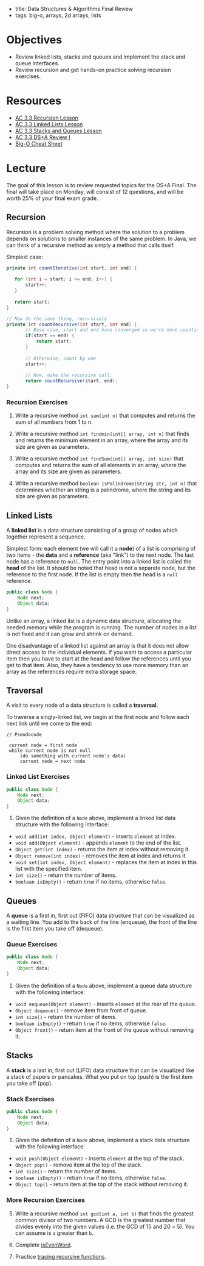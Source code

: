 - title: Data Structures & Algorithms Final Review
- tags: big-o, arrays, 2d arrays, lists

# Objectives

- Review linked lists, stacks and queues and implement the stack and queue interfaces.
- Review recursion and get hands-on practice solving recursion exercises.

# Resources

- [AC 3.3 Recursion Lesson](../recursion)
- [AC 3.3 Linked Lists Lesson](../linked-lists)
- [AC 3.3 Stacks and Queues Lesson](../stacks-and-queues)
- [AC 3.3 DS+A Review I](../ds-a-review)
- [Big-O Cheat Sheet](http://bigocheatsheet.com/)

# Lecture

The goal of this lesson is to review requested topics for the DS+A Final. The final will take place on Monday, will consist of 12 questions, and will be worth 25% of your final exam grade.

## Recursion

Recursion is a problem solving method where the solution to a problem depends on solutions to smaller instances of the same problem. In Java, we can think of a recursive method as simply a method that calls itself.
 
 Simplest case:
 
 ```java
 private int countIterative(int start, int end) {
     
    for (int i = start; i <= end; i++) {
        start++;
    }
    
    return start;
}
 
 // Now do the same thing, recursively
 private int countRecursive(int start, int end) {
		// Base case, start and end have converged so we're done counting. Return the value that we've reached.
        if(start == end) {
            return start;
        }
		
		// Otherwise, count by one
		start++;
		
		// Now, make the recursive call.
		return countRecursive(start, end);
}
 ```


### Recursion Exercises

1) Write a recursive method `int sum(int n)` that computes and returns the sum of all numbers from 1 to n.

2) Write a recursive method `int findmin(int[] array, int n)` that finds and returns the minimum element in an array, where the array and its size are given as parameters.

3) Write a recursive method `int findSum(int[] array, int size)` that computes and returns the sum of all elements in an array, where the array and its size are given as parameters.

4) Write a recursive method `boolean isPalindrome(String str, int n)` that determines whether an string is a palindrome, where the string and its size are given as parameters.

## Linked Lists

A **linked list** is a data structure consisting of a group of nodes which together represent a sequence.

Simplest form: each element (we will call it a **node**) of a list is comprising of two items - the **data** and a **reference** (aka "link") to the next node. The last node has a reference to `null`. The entry point into a linked list is called the **head** of the list. It should be noted that head is not a separate node, but the reference to the first node. If the list is empty then the head is a `null` reference.

```java
public class Node {
    Node next;
    Object data;
}
```

Unlike an array, a linked list is a dynamic data structure, allocating the needed memory while the program is running. The number of nodes in a list is not fixed and it can grow and shrink on demand. 

One disadvantage of a linked list against an array is that it does not allow direct access to the individual elements. If you want to access a particular item then you have to start at the head and follow the references until you get to that item. Also, they have a tendency to use more memory than an array as the references require extra storage space.

## Traversal

A visit to every node of a data structure is called a **traversal**.

To traverse a singly-linked list, we begin at the first node and follow each next link until we come to the end:

```
// Pseudocode

 current node = first node
 while current node is not null
     (do something with current node's data)
     current node = next node
```


### Linked List Exercises

```java
public class Node {
    Node next;
    Object data;
}
```

1) Given the definition of a `Node` above, implement a linked list data structure with the following interface:

- `void add(int index, Object element)` - inserts `element` at index.
- `void add(Object element)` - appends `element` to the end of the list.
- `Object get(int index)` - returns the item at index without removing it.
- `Object remove(int index)` - removes the item at index and returns it.
- `void set(int index, Object element)` - replaces the item at index in this list with the specified item.
- `int size()` - return the number of items.
- `boolean isEmpty()` - return `true` if no items, otherwise `false`.

## Queues

A **queue** is a first in, first out (FIFO) data structure that can be visualized as a waiting line. You add to the back of the line (enqueue), the front of the line is the first item you take off (dequeue).

### Queue Exercises

```java
public class Node {
    Node next;
    Object data;
}
```

1) Given the definition of a `Node` above, implement a queue data structure with the following interface:
- `void enqueue(Object element)` - inserts `element` at the rear of the queue.
- `Object dequeue()` - remove item from front of queue.
- `int size()` - return the number of items.
- `boolean isEmpty()` - return `true` if no items, otherwise `false`.
- `Object front()` - return item at the front of the queue without removing it.

## Stacks

A **stack** is a last in, first out (LIFO) data structure that can be visualized like a stack of papers or pancakes. What you put on top (push) is the first item you take off (pop).

### Stack Exercises

```java
public class Node {
    Node next;
    Object data;
}
```

1) Given the definition of a `Node` above, implement a stack data structure with the following interface:
- `void push(Object element)` - inserts `element` at the top of the stack.
- `Object pop()` - remove item at the top of the stack.
- `int size()` - return the number of items.
- `boolean isEmpty()` - return `true` if no items, otherwise `false`.
- `Object top()` - return item at the top of the stack without removing it.

### More Recursion Exercises

5) Write a recursive method `int gcd(int a, int b)` that finds the greatest common divisor of two numbers. A GCD is the greatest number that divides evenly into the given values (i.e. the GCD of 15 and 20 = 5). You can assume is `a` greater than `b`.
    
6) Complete [isEvenWord](https://dl.dropboxusercontent.com/u/24773027/Screen%20Shot%202015-11-03%20at%2011.40.57%20AM.png).

7) Practice [tracing recursive functions](https://www.cs.umd.edu/class/fall2002/cmsc214/Tutorial/trace-recursion.html).
